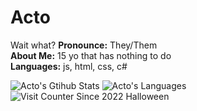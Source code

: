 # Acto

Wait what?
**Pronounce:** They/Them  <br>
**About Me:** 15 yo that has nothing to do  
**Languages:** js, html, css, c#
  
![Acto's Gtihub Stats](https://github-readme-stats.vercel.app/api?username=waitwhatActo&show_icons=true&theme=radical)
![Acto's Languages](https://github-readme-stats.vercel.app/api/top-langs/?username=waitwhatActo&show_icons=true&theme=radical)
![Visit Counter Since 2022 Halloween](https://profile-counter.glitch.me/waitwhatActo/count.svg)
